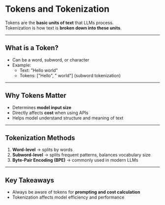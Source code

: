 # Tokens and Tokenization

Tokens are the **basic units of text** that LLMs process.  
Tokenization is how text is **broken down into these units**.

---

## What is a Token?

- Can be a word, subword, or character  
- Example:  
  - Text: "Hello world"  
  - Tokens: ["Hello", " world"] (subword tokenization)  

---

## Why Tokens Matter

- Determines **model input size**  
- Directly affects **cost** when using APIs  
- Helps model understand structure and meaning of text  

---

## Tokenization Methods

1. **Word-level** → splits by words  
2. **Subword-level** → splits frequent patterns, balances vocabulary size  
3. **Byte-Pair Encoding (BPE)** → commonly used in modern LLMs  

---

## Key Takeaways

- Always be aware of tokens for **prompting and cost calculation**  
- Tokenization affects model efficiency and performance
